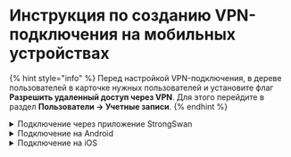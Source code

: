 # Инструкция по созданию VPN-подключения на мобильных устройствах

{% hint style="info" %}
Перед настройкой VPN-подключения, в дереве пользователей в карточке нужных пользователей и установите флаг **Разрешить удаленный доступ через VPN**. Для этого перейдите в раздел **Пользователи -&gt; Учетные записи**.
{% endhint %}

<details>

<summary>Подключение через приложение StrongSwan</summary>

1\. Нажмите **Добавить VPN профиль**:

![](../../../../.gitbook/assets/strongswan2.png)

2\. Заполните поля:

* Сервер - домен, указанный в Ideco UTM в разделе **Пользователи -&gt; Авторизация -&gt; VPN-подключение -&gt; Подключение по IKEv2/IPSec**;
* VPN тип - IKEv2 EAP (Логин/Пароль);
* Логин - имя пользователя, которому разрешено подключение по VPN;
* Пароль - пароль пользователя.

![](../../../../.gitbook/assets/strongswan1.png)

3\. Нажмите **Сохранить** и кликните по созданному подключению:

![](../../../../.gitbook/assets/strongswan.png)

</details>

<details>

<summary>Подключение на Android</summary>

1\. Перейдите в **VPN** в раздел **Настройки -&gt; Подключения -&gt; Другие настройки**. При необходимости воспользуйтесь строкой поиска по настройкам.

2\. Выберите тип подключения и заполните следующие поля:

**Для PPTP:**

* Имя - имя подключения;
* Адрес сервера - адрес VPN-сервера;
* Имя пользователя - имя пользователя, которому разрешено подключение по VPN;
* Пароль - пароль пользователя.

![](../../../../.gitbook/assets/android.png)

**Для IKEv2/IPSec MSCHAPv2:**

* Имя - имя подключения;
* Адрес сервера - адрес VPN-сервера;
* Идентификатор IPSec - продублируйте **Адрес сервера**;
* Сертификат сервера - Принято от сервера;
* Сертификат ЦС IPSec - Не проверять сервер;
* Имя пользователя - имя пользователя, которому разрешено подключение по VPN;
* Пароль - пароль пользователя.

![](../../../../.gitbook/assets/android2.png)

**Для L2TP/IPSec PSK:**

* Имя - имя подключения;
* Адрес сервера - адрес VPN-сервера;
* Общий ключ IPSec - значение строки **PSK** в разделе **Пользователи -&gt; Авторизация -&gt; VPN-подключение -&gt; Подключение по L2TP/IPSec**

![](../../../../.gitbook/assets/android1.png)

4\. Нажмите **Сохранить** и активируйте подключение.

</details>

<details>

<summary>Подключение на iOS</summary>

1\. Перейдите в раздел **Настройки -&gt; Основные -&gt; VPN**:

![](../../../../.gitbook/assets/vpn-iphone.png)

2\. Нажмите **Добавить конфигурацию VPN**:

![](../../../../.gitbook/assets/vpn-iphone1.png)

3\. Выберите **Тип** подключения и заполните соответствующие поля:

**Для PPTP:**

Начиная с версии iOS 10 компания Apple убрала поддержку протокола PPTP. 

* Описание - название соединения;
* Сервер -  адрес VPN-сервера;
* Учетная запись - имя пользователя, которому разрешено подключение по VPN;
* Пароль - пароль пользователя.

![](../../../../.gitbook/assets/vpn-iphone4.png)

**Для L2TP:**

* Описание - название соединения;
* Сервер -  адрес VPN-сервера;
* Учетная запись - имя пользователя, которому разрешено подключение по VPN;
* Пароль - пароль пользователя;
* Общий ключ - значение строки **PSK** в разделе **Пользователи -&gt; Авторизация -&gt; VPN-подключение -&gt; Подключение по L2TP/IPSec**.

![](../../../../.gitbook/assets/vpn-iphone2.png)

**Для IKEv2:**

* Описание - название соединения;
* Сервер -  адрес VPN-сервера;
* Удаленный ID - адрес VPN-сервера;
* Имя пользователя - имя пользователя, которому разрешено подключение по VPN;
* Пароль - пароль пользователя;

![](../../../../.gitbook/assets/vpn-iphone3.png)

4\. Нажмите **Готово**;

5\. Для подключения перевести переключатель **Статус** вправо:

![](../../../../.gitbook/assets/vpn-iphone5.png)

</details>